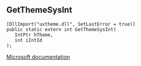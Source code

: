## GetThemeSysInt

```
[DllImport("uxtheme.dll", SetLastError = true)]
public static extern int GetThemeSysInt(
   IntPtr hTheme,
   int iIntId
);
```

[Microsoft documentation](https://docs.microsoft.com/en-us/windows/win32/api/uxtheme/nf-uxtheme-getthemesysint)
